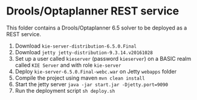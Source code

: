 # Drools/Optaplanner REST service

This folder contains a Drools/Optaplanner 6.5 solver to be deployed as a REST service.

1. Download ``kie-server-distribution-6.5.0.Final``
2. Download ``jetty jetty-distribution-9.3.14.v20161028`` 
3. Set up a user called ``kieserver`` (password ``kieserver``) on a BASIC realm called ``KIE Server`` and with role ``kie-server``
4. Deploy ``kie-server-6.5.0.Final-webc.war`` on Jetty ``webapps`` folder
5. Compile the project using maven ``mvn clean install``
6. Start the jetty server ``java -jar start.jar -Djetty.port=9090``
7. Run the deployment script ``sh deploy.sh``
